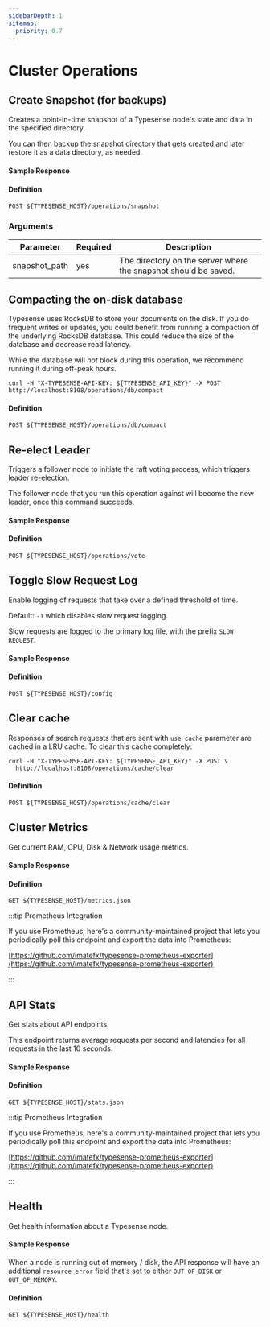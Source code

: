 ```yaml
---
sidebarDepth: 1
sitemap:
  priority: 0.7
---
```


# Cluster Operations

## Create Snapshot (for backups)
Creates a point-in-time snapshot of a Typesense node's state and data in the specified directory.

You can then backup the snapshot directory that gets created and later restore it as a data directory, as needed.

<Tabs :tabs="['JavaScript','PHP','Python','Ruby','Dart','Java','Go','Swift','Shell']">
  <template v-slot:JavaScript>

```js
client.operations.perform('snapshot', {'snapshot_path': '/tmp/typesense-data-snapshot'})
```

  </template>

  <template v-slot:PHP>

```php
$client->operations->perform("snapshot", ["snapshot_path" => "/tmp/typesense-data-snapshot"]);
```

  </template>
  <template v-slot:Python>

```py
client.operations.perform('snapshot', {'snapshot_path': '/tmp/typesense-data-snapshot'})
```

  </template>
  <template v-slot:Ruby>

```rb
client.operations.perform('snapshot', {'snapshot_path': '/tmp/typesense-data-snapshot'})
```

  </template>
  <template v-slot:Dart>

```dart
await client.operations.createSnapshot('/tmp/typesense-data-snapshot');
```

  </template>
  <template v-slot:Java>

```java
HashMap<String, String> query = new HashMap<>();
query.put("snapshot_path","/tmp/typesense-data-snapshot");

client.operations.perform("snapshot",query);
```

  </template>
  <template v-slot:Go>

```go
client.Operations().Snapshot(context.Background(), "/tmp/typesense-data-snapshot")
```

  </template>
  <template v-slot:Swift>

```swift
try await client.operations().snapshot(path: "/tmp/typesense-data-snapshot")
```

  </template>
  <template v-slot:Shell>

```bash
curl "http://localhost:8108/operations/snapshot?snapshot_path=/tmp/typesense-data-snapshot" -X POST \
-H "Content-Type: application/json" \
-H "X-TYPESENSE-API-KEY: ${TYPESENSE_API_KEY}"
```

  </template>
</Tabs>

#### Sample Response

<Tabs :tabs="['JSON']">
  <template v-slot:JSON>

```json
{
  "success": true
}
```

  </template>
</Tabs>

#### Definition
`POST ${TYPESENSE_HOST}/operations/snapshot`

### Arguments
| Parameter      | Required    |Description                                            |
| -------------- | ----------- |-------------------------------------------------------|
|snapshot_path	|yes	|The directory on the server where the snapshot should be saved.|

## Compacting the on-disk database

Typesense uses RocksDB to store your documents on the disk. If you do frequent writes or updates, you could benefit
from running a compaction of the underlying RocksDB database. This could reduce the size of the database and decrease
read latency.

While the database will _not_ block during this operation, we recommend running it during off-peak hours.

```shell
curl -H "X-TYPESENSE-API-KEY: ${TYPESENSE_API_KEY}" -X POST http://localhost:8108/operations/db/compact
```

#### Definition
`POST ${TYPESENSE_HOST}/operations/db/compact`

## Re-elect Leader
Triggers a follower node to initiate the raft voting process, which triggers leader re-election.

The follower node that you run this operation against will become the new leader, once this command succeeds.

<Tabs :tabs="['JavaScript','PHP','Python','Ruby','Dart','Java','Go','Swift','Shell']">
  <template v-slot:JavaScript>

```js
client.operations.perform('vote')
```

  </template>

  <template v-slot:PHP>

```php
$client->operations->perform("vote");
```

  </template>
  <template v-slot:Python>

```py
client.operations.perform('vote')
```

  </template>
  <template v-slot:Ruby>

```rb
client.operations.perform('vote')
```

  </template>
  <template v-slot:Dart>

```dart
await client.operations.initLeaderElection();
```

  </template>
  <template v-slot:Java>

```java
client.operations.perform("vote");
```

  </template>
  <template v-slot:Go>

```go
client.Operations().Vote(context.Background())
```

  </template>
  <template v-slot:Swift>

```swift
try await client.operations().vote()
```

  </template>
  <template v-slot:Shell>

```bash
curl "http://localhost:8108/operations/vote" -X POST \
-H "Content-Type: application/json" \
-H "X-TYPESENSE-API-KEY: ${TYPESENSE_API_KEY}"
```

  </template>
</Tabs>

#### Sample Response

<Tabs :tabs="['JSON']">
  <template v-slot:JSON>

```json
{
  "success": true
}
```

  </template>
</Tabs>

#### Definition
`POST ${TYPESENSE_HOST}/operations/vote`

## Toggle Slow Request Log
Enable logging of requests that take over a defined threshold of time.

Default: `-1` which disables slow request logging.

Slow requests are logged to the primary log file, with the prefix `SLOW REQUEST`.

<Tabs :tabs="['Dart','Swift','Shell']">
  <template v-slot:Dart>

```dart
await client.operations.toggleSlowRequestLog(Duration(seconds: 2));
```

  </template>
  <template v-slot:Swift>

```swift
try await client.operations().toggleSlowRequestLog(seconds: 2)
```

  </template>
  <template v-slot:Shell>

```bash
curl "http://localhost:8108/config" \
        -X POST \
        -H 'Content-Type: application/json' \
        -H "X-TYPESENSE-API-KEY: ${TYPESENSE_API_KEY}" \
        -d '{"log-slow-requests-time-ms": 2000}'
```

  </template>
</Tabs>

#### Sample Response

<Tabs :tabs="['JSON']">
  <template v-slot:JSON>

```json
{
  "success": true
}
```

  </template>
</Tabs>

#### Definition
`POST ${TYPESENSE_HOST}/config`

## Clear cache

Responses of search requests that are sent with `use_cache` parameter are cached in a LRU cache. To clear
this cache completely:

```shell
curl -H "X-TYPESENSE-API-KEY: ${TYPESENSE_API_KEY}" -X POST \
  http://localhost:8108/operations/cache/clear
```

#### Definition
`POST ${TYPESENSE_HOST}/operations/cache/clear`



## Cluster Metrics

Get current RAM, CPU, Disk & Network usage metrics.

<Tabs :tabs="['Dart','Java','Go','Swift','Shell']">
  <template v-slot:Dart>

```dart
await client.metrics.retrieve();
```
  </template>
  <template v-slot:Java>

```java
client.metrics.retrieve();
```
  </template>
  <template v-slot:Go>

```go
client.Metrics().Retrieve(context.Background())
```
  </template>
  <template v-slot:Swift>

```swift
let (metrics, response) = try await client.operations().getMetrics()
```
  </template>
  <template v-slot:Shell>

```bash
curl "http://localhost:8108/metrics.json" \
        -H "X-TYPESENSE-API-KEY: ${TYPESENSE_API_KEY}"
```
  </template>

</Tabs>

#### Sample Response

<Tabs :tabs="['JSON']">
  <template v-slot:JSON>

```json
{
  "system_cpu1_active_percentage": "0.00",
  "system_cpu2_active_percentage": "0.00",
  "system_cpu3_active_percentage": "0.00",
  "system_cpu4_active_percentage": "0.00",
  "system_cpu_active_percentage": "0.00",
  "system_disk_total_bytes": "1043447808",
  "system_disk_used_bytes": "561152",
  "system_memory_total_bytes": "2086899712",
  "system_memory_used_bytes": "1004507136",
  "system_memory_total_swap_bytes": "1004507136",
  "system_memory_used_swap_bytes": "0.00",
  "system_network_received_bytes": "1466",
  "system_network_sent_bytes": "182",
  "typesense_memory_active_bytes": "29630464",
  "typesense_memory_allocated_bytes": "27886840",
  "typesense_memory_fragmentation_ratio": "0.06",
  "typesense_memory_mapped_bytes": "69701632",
  "typesense_memory_metadata_bytes": "4588768",
  "typesense_memory_resident_bytes": "29630464",
  "typesense_memory_retained_bytes": "25718784"
}
```

  </template>
</Tabs>

#### Definition
`GET ${TYPESENSE_HOST}/metrics.json`

:::tip Prometheus Integration

If you use Prometheus, here's a community-maintained project that lets you periodically poll this endpoint and export the data into Prometheus:

[https://github.com/imatefx/typesense-prometheus-exporter](https://github.com/imatefx/typesense-prometheus-exporter)

:::

## API Stats

Get stats about API endpoints.

This endpoint returns average requests per second and latencies for all requests in the last 10 seconds.

<Tabs :tabs="['Dart','Go','Swift','Shell']">
  <template v-slot:Dart>

```dart
await client.stats.retrieve();
```
  </template>
  <template v-slot:Go>

```go
client.Stats().Retrieve(context.Background())
```
  </template>
  <template v-slot:Swift>

```swift
let (stats, response) = try await client.operations().getStats()
```
  </template>
  <template v-slot:Shell>

```bash
curl "http://localhost:8108/stats.json" \
        -H "X-TYPESENSE-API-KEY: ${TYPESENSE_API_KEY}"
```
  </template>
</Tabs>

#### Sample Response

<Tabs :tabs="['JSON']">
  <template v-slot:JSON>

```json
{
  "latency_ms": {
    "GET /collections/products": 0.0,
    "POST /collections": 4.0,
    "POST /collections/products/documents/import": 1166.0
  },
  "requests_per_second": {
    "GET /collections/products": 0.1,
    "POST /collections": 0.1,
    "POST /collections/products/documents/import": 0.1
  }
}
```

  </template>
</Tabs>

#### Definition
`GET ${TYPESENSE_HOST}/stats.json`

:::tip Prometheus Integration

If you use Prometheus, here's a community-maintained project that lets you periodically poll this endpoint and export the data into Prometheus:

[https://github.com/imatefx/typesense-prometheus-exporter](https://github.com/imatefx/typesense-prometheus-exporter)

:::

## Health

Get health information about a Typesense node.

<Tabs :tabs="['Dart','Go','Swift','Shell']">
  <template v-slot:Dart>

```dart
await client.health.retrieve();
```
  </template>
  <template v-slot:Go>

```go
client.Health(context.Background(), 3*time.Second)
```
  </template>
  <template v-slot:Swift>

```swift
let (healthStatus, response) = try await client.operations().getHealth()
```
  </template>
  <template v-slot:Shell>

```bash
curl "http://localhost:8108/health"
```
  </template>
</Tabs>

#### Sample Response

<Tabs :tabs="['JSON']">
  <template v-slot:JSON>

```json
{
  "ok": true
}
```

  </template>
</Tabs>

When a node is running out of memory / disk, the API response will have an additional `resource_error` field that's
set to either `OUT_OF_DISK` or `OUT_OF_MEMORY`.

#### Definition
`GET ${TYPESENSE_HOST}/health`

